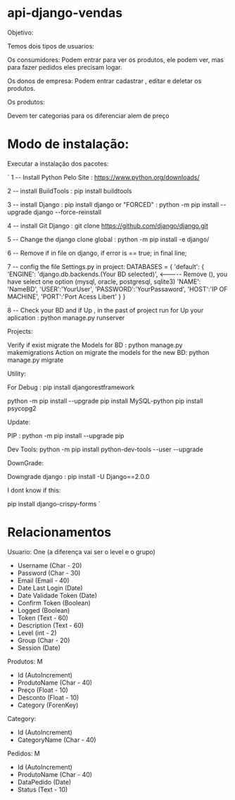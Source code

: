 # api-django-vendas

Objetivo:

Temos dois tipos de usuarios:

Os consumidores: Podem entrar para ver os produtos, ele podem ver, mas para fazer pedidos eles precisam logar.

Os donos de empresa: Podem entrar cadastrar , editar e deletar os produtos.


Os produtos:

Devem ter categorias para os diferenciar alem de preço



# Modo de instalação:

Executar a instalação dos pacotes:

`
1 -- Install Python Pelo Site : https://www.python.org/downloads/

2 -- install BuildTools     :   pip install buildtools

3 -- install Django   :    pip install django     or  "FORCED"  : python -m pip install --upgrade django --force-reinstall    

4 -- install Git Django : git clone https://github.com/django/django.git

5 --  Change the django clone global :  python -m pip install -e django/

6 -- Remove if in file on django, if error is == true; in final line;

7 -- config the file Settings.py in project:  DATABASES = {
    'default': {
        'ENGINE': 'django.db.backends.(Your BD selected)',  <----- Remove (), you have select one option   (mysql, oracle, postgresql, sqlite3)
        'NAME': 'NameBD',
        'USER':'YourUser',
        'PASSWORD':'YourPassaword',
        'HOST':'IP OF MACHINE',
        'PORT':'Port Acess Libert'
    }
}
  
8 -- Check your BD and if Up , in the past of project run for Up your aplication  : python manage.py runserver 
 
 
 
 Projects:
 
 Verify if exist migrate the Models for BD :  python manage.py makemigrations
 Action on migrate the models for the new BD: python manage.py migrate
 
 
 
 Utility:
 
 For Debug :  pip install djangorestframework
 
 python -m pip install --upgrade
 pip install MySQL-python
 pip install psycopg2

 
 Update:
 
 PIP : python -m pip install --upgrade pip 

 Dev Tools: python -m pip install python-dev-tools --user --upgrade
 
 
 DownGrade:
 
  Downgrade django : pip install -U Django==2.0.0

 
 
 I dont know if this:
 
 pip install django-crispy-forms
`

# Relacionamentos 

Usuario: One (a diferença vai ser o level e o grupo)
- Username	(Char - 20)
- Password	(Char - 30)
- Email		(Email - 40)
- Date Last Login	(Date)
- Date Validade Token	(Date)
- Confirm Token		(Boolean)
- Logged		(Boolean)
- Token   (Text - 60)
- Description (Text - 60)
- Level		(int -  2)
- Group 	(Char - 20)
- Session  (Date)


Produtos: M

- Id 	(AutoIncrement)
- ProdutoName (Char - 40)
- Preço		(Float - 10)
- Desconto (Float - 10)
- Category	(ForenKey)



Category:


- Id 	(AutoIncrement)
- CategoryName (Char - 40)



Pedidos: M

- Id 	(AutoIncrement)
- ProdutoName (Char - 40)
- DataPedido	(Date)
- Status  (Text - 10)





